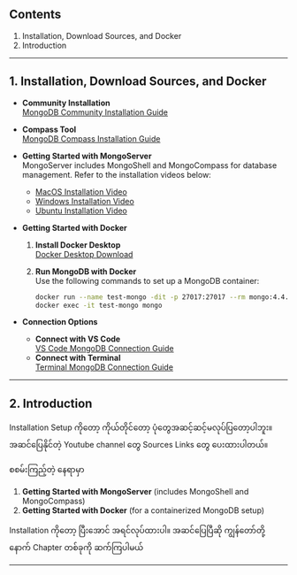 ## Contents

1. Installation, Download Sources, and Docker
2. Introduction

---

## 1. Installation, Download Sources, and Docker

- **Community Installation**  
   [MongoDB Community Installation Guide](https://www.mongodb.com/docs/manual/administration/install-community/)
    
- **Compass Tool**  
   [MongoDB Compass Installation Guide](https://www.mongodb.com/docs/compass/current/install/)

- **Getting Started with MongoServer**  
   MongoServer includes MongoShell and MongoCompass for database management. Refer to the installation videos below:

   - [MacOS Installation Video](https://www.youtube.com/watch?v=8gUQL2zlpvI&t=592s)
   - [Windows Installation Video](https://www.youtube.com/watch?v=OiMOQr457Qs)
   - [Ubuntu Installation Video](https://www.youtube.com/watch?v=HSIh8UswVVY)

- **Getting Started with Docker**

   1. **Install Docker Desktop**  
      [Docker Desktop Download](https://www.docker.com/products/docker-desktop)
   2. **Run MongoDB with Docker**  
      Use the following commands to set up a MongoDB container:

      ```bash
      docker run --name test-mongo -dit -p 27017:27017 --rm mongo:4.4.1
      docker exec -it test-mongo mongo
      ```

- **Connection Options**

   - **Connect with VS Code**  
     [VS Code MongoDB Connection Guide](https://www.youtube.com/watch?v=Dg1v3-Rkxv0)
   - **Connect with Terminal**  
     [Terminal MongoDB Connection Guide](https://www.youtube.com/watch?v=0-mc8obNrw4)

---

## 2. Introduction

Installation Setup ကိုတော့ ကိုယ်တိုင်တော့ ပုံတွေအဆင့်ဆင့်မလုပ်ပြတော့ပါဘူး။ အဆင်ပြေနိုင်တဲ့ Youtube channel တွေ Sources Links တွေ ပေးထားပါတယ်။

စစမ်းကြည့်တဲ့ နေရာမှာ

1. **Getting Started with MongoServer** (includes MongoShell and MongoCompass)
2. **Getting Started with Docker** (for a containerized MongoDB setup)

Installation ကိုတော့ ပြီးအောင် အရင်လုပ်ထားပါ။ အဆင်ပြေပြီဆို ကျွန်တော်တို့ နောက် Chapter တစ်ခုကို ဆက်ကြပါမယ်

---
